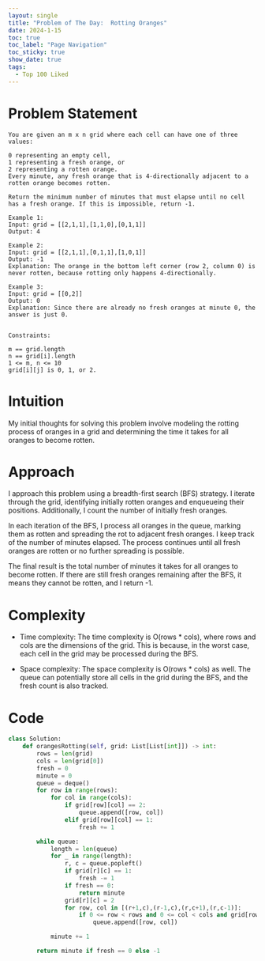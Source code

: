 ```yaml
---
layout: single
title: "Problem of The Day:  Rotting Oranges"
date: 2024-1-15
toc: true
toc_label: "Page Navigation"
toc_sticky: true
show_date: true
tags:
  - Top 100 Liked
---
```

# Problem Statement
```
You are given an m x n grid where each cell can have one of three values:

0 representing an empty cell,
1 representing a fresh orange, or
2 representing a rotten orange.
Every minute, any fresh orange that is 4-directionally adjacent to a rotten orange becomes rotten.

Return the minimum number of minutes that must elapse until no cell has a fresh orange. If this is impossible, return -1.

Example 1:
Input: grid = [[2,1,1],[1,1,0],[0,1,1]]
Output: 4

Example 2:
Input: grid = [[2,1,1],[0,1,1],[1,0,1]]
Output: -1
Explanation: The orange in the bottom left corner (row 2, column 0) is never rotten, because rotting only happens 4-directionally.

Example 3:
Input: grid = [[0,2]]
Output: 0
Explanation: Since there are already no fresh oranges at minute 0, the answer is just 0.
 

Constraints:

m == grid.length
n == grid[i].length
1 <= m, n <= 10
grid[i][j] is 0, 1, or 2.
```

# Intuition
My initial thoughts for solving this problem involve modeling the rotting process of oranges in a grid and determining the time it takes for all oranges to become rotten.

# Approach
I approach this problem using a breadth-first search (BFS) strategy. I iterate through the grid, identifying initially rotten oranges and enqueueing their positions. Additionally, I count the number of initially fresh oranges.

In each iteration of the BFS, I process all oranges in the queue, marking them as rotten and spreading the rot to adjacent fresh oranges. I keep track of the number of minutes elapsed. The process continues until all fresh oranges are rotten or no further spreading is possible.

The final result is the total number of minutes it takes for all oranges to become rotten. If there are still fresh oranges remaining after the BFS, it means they cannot be rotten, and I return -1.

# Complexity
- Time complexity:
The time complexity is O(rows * cols), where rows and cols are the dimensions of the grid. This is because, in the worst case, each cell in the grid may be processed during the BFS.

- Space complexity:
The space complexity is O(rows * cols) as well. The queue can potentially store all cells in the grid during the BFS, and the fresh count is also tracked.

# Code
```python
class Solution:
    def orangesRotting(self, grid: List[List[int]]) -> int:
        rows = len(grid)
        cols = len(grid[0])
        fresh = 0
        minute = 0
        queue = deque()
        for row in range(rows):
            for col in range(cols):
                if grid[row][col] == 2:
                    queue.append([row, col])
                elif grid[row][col] == 1:
                    fresh += 1

        while queue:
            length = len(queue)
            for _ in range(length):
                r, c = queue.popleft()
                if grid[r][c] == 1:
                    fresh -= 1
                if fresh == 0:
                    return minute
                grid[r][c] = 2
                for row, col in [(r+1,c),(r-1,c),(r,c+1),(r,c-1)]:
                    if 0 <= row < rows and 0 <= col < cols and grid[row][col] == 1:
                        queue.append([row, col])

            minute += 1

        return minute if fresh == 0 else -1
```